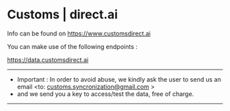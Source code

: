 # Customs | direct.ai

Info can be found on https://www.customsdirect.ai

You can make use of the following endpoints :

https://data.customsdirect.ai




*****************************************************************************************************************************************
* Important : In order to avoid abuse, we kindly ask the user to send us an email <to: customs.syncronization@gmail.com >
* and we send you a key to access/test the data, free of charge.
******************************************************************************************************************************************




